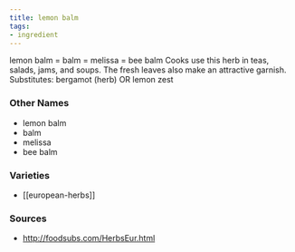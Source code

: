 ```yaml
---
title: lemon balm
tags:
- ingredient
---
```

lemon balm = balm = melissa = bee balm Cooks use this herb in teas, salads, jams, and soups. The fresh leaves also make an attractive garnish. Substitutes: bergamot (herb) OR lemon zest

### Other Names

* lemon balm
* balm
* melissa
* bee balm

### Varieties

* [[european-herbs]]

### Sources
* http://foodsubs.com/HerbsEur.html
